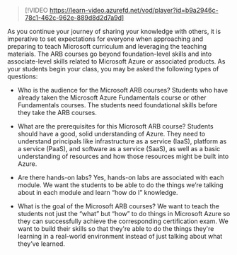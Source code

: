 > [!VIDEO https://learn-video.azurefd.net/vod/player?id=b9a2946c-78c1-462c-962e-889d8d2d7a9d]

As you continue your journey of sharing your knowledge with others, it is imperative to set expectations for everyone when approaching and preparing to teach Microsoft curriculum and leveraging the teaching materials. The ARB courses go beyond foundation-level skills and into associate-level skills related to Microsoft Azure or associated products. As your students begin your class, you may be asked the following types of questions: 

- Who is the audience for the Microsoft ARB courses? Students who have already taken the Microsoft Azure Fundamentals course or other Fundamentals courses. The students need foundational skills before they take the ARB courses.

- What are the prerequisites for this Microsoft ARB course? Students should have a good, solid understanding of Azure. They need to understand principals like infrastructure as a service (IaaS), platform as a service (PaaS), and software as a service (SaaS), as well as a basic understanding of resources and how those resources might be built into Azure.

- Are there hands-on labs? Yes, hands-on labs are associated with each module. We want the students to be able to do the things we’re talking about in each module and learn “how do I” knowledge. 

- What is the goal of the Microsoft ARB courses? We want to teach the students not just the “what” but “how” to do things in Microsoft Azure so they can successfully achieve the corresponding certification exam. We want to build their skills so that they're able to do the things they're learning in a real-world environment instead of just talking about what they’ve learned.

